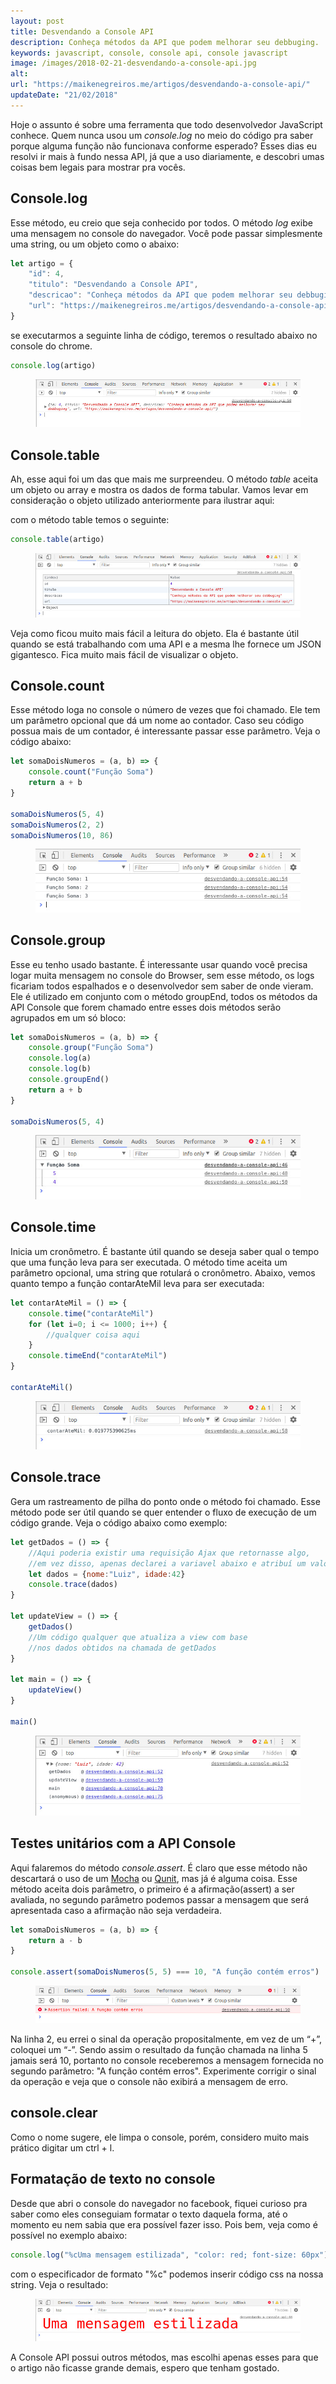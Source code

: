 ```yaml
---
layout: post
title: Desvendando a Console API
description: Conheça métodos da API que podem melhorar seu debbuging.
keywords: javascript, console, console api, console javascript
image: /images/2018-02-21-desvendando-a-console-api.jpg
alt: 
url: "https://maikenegreiros.me/artigos/desvendando-a-console-api/"
updateDate: "21/02/2018"
---
```


Hoje o assunto é sobre uma ferramenta que todo desenvolvedor JavaScript conhece. Quem nunca usou um *console.log* no meio do código pra saber porque alguma função não funcionava conforme esperado?
Esses dias eu resolvi ir mais à fundo nessa API, já que a uso diariamente, e descobri umas coisas bem legais para mostrar pra vocês.

## Console.log
Esse método, eu creio que seja conhecido por todos. O método *log* exibe uma mensagem no console do navegador. Você pode passar simplesmente uma string, ou um objeto como o abaixo:

```js
let artigo = {
    "id": 4,
    "titulo": "Desvendando a Console API",
    "descricao": "Conheça métodos da API que podem melhorar seu debbuging",
    "url": "https://maikenegreiros.me/artigos/desvendando-a-console-api/"
}
```

se executarmos a seguinte linha de código, teremos o resultado abaixo no console do chrome.

```js
console.log(artigo)
```

<figure>
    <img data-large-image="2018-02-21-console-api-01.jpg" src="/images/2018-02-21-console-api-01.jpg" alt="Imagem do console do navegador">
</figure>

## Console.table
Ah, esse aqui foi um das que mais me surpreendeu. O método *table* aceita um objeto ou array e mostra os dados de forma tabular. Vamos levar em consideração o objeto utilizado anteriormente para ilustrar aqui:

com o método table temos o seguinte:

```js
console.table(artigo)
```

<figure>
    <img data-large-image="2018-02-21-console-api-02.jpg" src="/images/2018-02-21-console-api-02.jpg" alt="Imagem do console do navegador">
</figure>

Veja como ficou muito mais fácil a leitura do objeto. Ela é bastante útil quando se está trabalhando com uma API e a mesma lhe fornece um JSON gigantesco. Fica muito mais fácil de visualizar o objeto.


## Console.count
Esse método loga no console o número de vezes que foi chamado. Ele tem um parâmetro opcional que dá um nome ao contador. Caso seu código possua mais de um contador, é interessante passar esse parâmetro. Veja o código abaixo:

```js
let somaDoisNumeros = (a, b) => {
    console.count("Função Soma")
    return a + b
}

somaDoisNumeros(5, 4)
somaDoisNumeros(2, 2)
somaDoisNumeros(10, 86)
```

<figure>
    <img data-large-image="2018-02-21-console-api-03.jpg" src="/images/2018-02-21-console-api-03.jpg" alt="Imagem do console do navegador">
</figure>

## Console.group
Esse eu tenho usado bastante. É interessante usar quando você precisa logar muita mensagem no console do Browser, sem esse método, os logs ficariam todos espalhados e o desenvolvedor sem saber de onde vieram. Ele é utilizado em conjunto com o método groupEnd, todos os métodos da API Console que forem chamado entre esses dois métodos serão agrupados em um só bloco:

```js
let somaDoisNumeros = (a, b) => {
    console.group("Função Soma")
    console.log(a)
    console.log(b)
    console.groupEnd()
    return a + b
}

somaDoisNumeros(5, 4)
```

<figure>
    <img data-large-image="2018-02-21-console-api-04.jpg" src="/images/2018-02-21-console-api-04.jpg" alt="Imagem do console do navegador">
</figure>

## Console.time

Inicia um cronômetro. É bastante útil quando se deseja saber qual o tempo que uma função leva para ser executada.
O método time aceita um parâmetro opcional, uma string que rotulará o cronômetro.
Abaixo, vemos quanto tempo a função contarAteMil leva para ser executada:

```js
let contarAteMil = () => {
    console.time("contarAteMil")
    for (let i=0; i <= 1000; i++) {
        //qualquer coisa aqui
    }
    console.timeEnd("contarAteMil")
}

contarAteMil()
```

<figure>
    <img data-large-image="2018-02-21-console-api-05.jpg" src="/images/2018-02-21-console-api-05.jpg" alt="Imagem do console do navegador">
</figure>

## Console.trace

Gera um rastreamento de pilha do ponto onde o método foi chamado. Esse método pode ser útil quando se quer entender o fluxo de execução de um código grande. Veja o código abaixo como exemplo:

```js
let getDados = () => {
    //Aqui poderia existir uma requisição Ajax que retornasse algo,
    //em vez disso, apenas declarei a variavel abaixo e atribuí um valor a ela
    let dados = {nome:"Luiz", idade:42}
    console.trace(dados)
}

let updateView = () => {
    getDados()
    //Um código qualquer que atualiza a view com base
    //nos dados obtidos na chamada de getDados
}

let main = () => {
    updateView()
}

main()
```

<figure>
    <img data-large-image="2018-02-21-console-api-06.jpg" src="/images/2018-02-21-console-api-06.jpg" alt="Imagem do console do navegador">
</figure>


## Testes unitários com a API Console
Aqui falaremos do método *console.assert*. É claro que esse método não descartará o uso de um <a target="_blank" href="https://mochajs.org/">Mocha</a> ou <a target="_blank" href="http://qunitjs.com/">Qunit</a>, mas já é alguma coisa.
Esse método aceita dois parâmetro, o primeiro é a afirmação(assert) a ser avaliada, no segundo parâmetro podemos passar a mensagem que será apresentada caso a afirmação não seja verdadeira.

```js
let somaDoisNumeros = (a, b) => {
    return a - b
}

console.assert(somaDoisNumeros(5, 5) === 10, "A função contém erros")
```

<figure>
    <img data-large-image="2018-02-21-console-api-07.jpg" src="/images/2018-02-21-console-api-07.jpg" alt="Imagem do console do navegador">
</figure>

Na linha 2, eu errei o sinal da operação propositalmente, em vez de um “+”, coloquei um “-”. Sendo assim o resultado da função chamada na linha 5 jamais será 10, portanto no console receberemos a mensagem fornecida no segundo parâmetro: "A função contém erros".
Experimente corrigir o sinal da operação e veja que o console não exibirá a mensagem de erro.


## console.clear
Como o nome sugere, ele limpa o console, porém, considero muito mais prático digitar um ctrl + l.


## Formatação de texto no console
Desde que abri o console do navegador no facebook, fiquei curioso pra saber como eles conseguiam formatar o texto daquela forma, até o momento eu nem sabia que era possível fazer isso. Pois bem, veja como é possível no exemplo abaixo:

```js
console.log("%cUma mensagem estilizada", "color: red; font-size: 60px");
```

com o especificador de formato "%c" podemos inserir código css na nossa string. Veja o resultado:

<figure>
    <img data-large-image="2018-02-21-console-api-08.jpg" src="/images/2018-02-21-console-api-08.jpg" alt="Imagem do console do navegador">
</figure>

A Console API possui outros métodos, mas escolhi apenas esses para que o artigo não ficasse grande demais, espero que tenham gostado.
